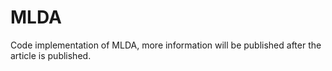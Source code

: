 # MLDA
Code implementation of MLDA, more information will be published after the article is published.
